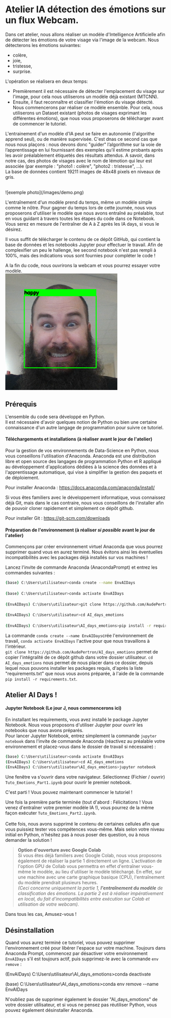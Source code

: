 # Atelier IA détection des émotions sur un flux Webcam.

Dans cet atelier, nous allons réaliser un modèle d'Intelligence Artificielle afin de détecter les émotions de votre visage via l'image de la webcam.
Nous détecterons les émotions suivantes:
- colère,
- joie,
- tristesse,
- surprise.

L'opération se réalisera en deux temps:
- Premièrement il est nécessaire de détecter l'emplacement du visage sur l'image, pour cela nous utiliserons un modèle déjà existant (MTCNN).
- Ensuite, il faut reconnaître et classifier l'émotion du visage détecté. Nous commencerons par réaliser ce modèle ensemble. Pour cela, nous utiliserons un Dataset existant (photos de visages exprimant les différentes émotions), que nous vous proposerons de télécharger avant de commencer le tutoriel.

L'entrainement d'un modèle d'IA peut se faire en autonomie (l'algorithe apprend seul), ou de manière supervisée. C'est dnas ce second cas que nous nous plaçons : nous devons donc "guider" l’algorithme sur la voie de l’apprentissage en lui fournissant des exemples qu’il estime probants après les avoir préalablement étiquetés des résultats attendus. A savoir, dans notre cas, des photos de visages avec le nom de lémotion qui leur est associée (par exemple : "photo1 : colère", "photo2 : tristesse", ...).<br>
La base de données contient 19211 images de 48x48 pixels en niveaux de gris.

<br>
![exemple photo](/images/demo.png)<br>


L'entraînement d'un modèle prend du temps, même un modèle simple comme le nôtre. Pour gagner du temps lors de cette journée, nous vous proposerons d'utiliser le modèle que nous avons entraîné au préalable, tout en vous guidant à travers toutes les étapes du code dans ce Notebook. Vous serez en mesure de l'entraîner de A à Z après les IA days, si vous le désirez.<br>

Il vous suffit de télécharger le contenu de ce dépôt GitHub, qui contient la base de données et les notebooks Jupyter pour effectuer le travail. Afin de complexifier un peu le hallenge, lee second notebook n'est pas rempli à 100%, mais des indications vous sont fournies pour compléter le code !

A la fin du code, nous ouvrirons la webcam et vous pourrez essayer votre modèle.<br>
![test webcam](/images/test.png)<br>


## Prérequis

L'ensemble du code sera développé en Python. <br>
Il est nécessaire d'avoir quelques notion de Python ou bien une certaine connaissance d'un autre langage de programmation pour suivre ce tutoriel.

#### Téléchargements et installations (à réaliser avant le jour de l'atelier)

Pour la gestion de vos environnements de Data-Science en Python, nous vous conseillons l'utilisation d'Anaconda.
Anaconda est une distribution libre et open source des langages de programmation Python et R appliqué au développement d'applications dédiées à la science des données et à l'apprentissage automatique, qui vise à simplifier la gestion des paquets et de déploiement.

Pour installer Anaconda : https://docs.anaconda.com/anaconda/install/

Si vous êtes familiers avec le développement informatique, vous connaissez déjà Git, mais dans le cas contraire, nous vous conseillons de l'installer afin de pouvoir cloner rapidement et simplement ce dépôt github.

Pour installer Git : https://git-scm.com/downloads


#### Préparation de l'environnement (à réaliser *si possible* avant le jour de l'atelier)

Commençons par créer environnement virtuel Anaconda que vous pourrez supprimer quand vous en aurez terminé. Nous évitons ainsi les éventuelles incompatibilités avec les packages déjà installés sur vos machines !

Lancez l'invite de commande Anaconda (AnacondaPrompt) et entrez les commandes suivantes :

```bash
(base) C:\Users\utilisateur>conda create --name EnvAIDays

(base) C:\Users\utilisateur>conda activate EnvAIDays

(EnvAIDays) C:\Users\utilisateur>git clone https://github.com/AudePertron/AI_days_emotions

(EnvAIDays) C:\Users\utilisateur>cd AI_days_emotions

(EnvAIDays) C:\Users\utilisateur\AI_days_emotions>pip install -r requirements.txt
```

La commande `conda create --name EnvAIDays`crée l'environnement de travail, `conda activate EnvAIDays` l'active pour que nous travaillons à l'intérieur. <br>
`git clone https://github.com/AudePertron/AI_days_emotions` permet de copier l'intégralité de ce dépôt github dans votre dossier utilisateur. `cd AI_days_emotions` nous permet de nous placer dans ce dossier, depuis lequel nous pouvons installer les packages requis, d'après la liste "requirements.txt" que nous vous avons préparée, à l'aide de la commande `pip install -r requirements.txt`.

## Atelier AI Days !

#### Jupyter Notebook (Le jour J, nous commencerons ici)

En installant les requirements, vous avez installé le package Jupyter Notebook. Nous vous proposons d'utiliser Jupyter pour ouvrir les notebooks que nous avons préparés. <br>
Pour lancer Jupyter Notebook, entrez simplement la commande `jupyter notebook` dans l'invite de commande Anaconda (réactivez au préalable votre environnement et placez-vous dans le dossier de travail si nécessaire) :

```bash
(base) C:\Users\utilisateur>conda activate EnvAIDays
(EnvAIDays) C:\Users\utilisateur>cd AI_days_emotions
(EnvAIDays) C:\Users\utilisateur\AI_days_emotions>jupyter notebook
```

Une fenêtre va s'ouvrir dans votre navigateur. Sélectionnez (Fichier / ouvrir) `Tuto_Emotions_Part1.ipynb` pour ouvrir le premier notebook.

C'est parti ! Vous pouvez maintenant commencer le tutoriel !

Une fois la première partie terminée (tout d'abord : Félicitations ! Vous venez d'entraîner votre premier modèle IA !), vous pourrez de la même façon exécuter `Tuto_Emotions_Part2.ipynb`. <br><br>
Cette fois, nous avons supprimé le contenu de certaines cellules afin que vous puissiez tester vos compétences vous-même. Mais selon votre niveau initial en Python, n'hésitez pas à nous poser des question, ou à nous demander la solution ! 

> __Option d'ouverture avec Google Colab__<br> Si vous êtes déjà familiers avec Google Colab, nous vous proposons également de réaliser la partie 1 directement un ligne. L'activation de l'option GPU de Collab vous permettra en effet d'entraîner vous-même le modèle, au lieu d'utiliser le modèle téléchargé. En effet, sur une machine avec une carte graphique basique (CPU), l'entraînement du modèle prendrait plusieurs heures. <br>*(Ceci concerne uniquement la partie 1, __l'entraînement du modèle__ de classification des émotions. La partie 2 est à réaliser impérativement en local, du fait d'incompatibilités entre exécution sur Colab et utilisation de votre webcam).*


Dans tous les cas, Amusez-vous !

## Désinstallation

Quand vous aurez terminé ce tutoriel, vous pouvez supprimer l'environnement créé pour libérer l'espace sur votre machine. 
Toujours dans Anaconda Prompt, commencez par désactiver votre environnement `EnvAIDays` s'il est toujours actif, puis supprimez-le avec la commande `env remove` :

(EnvAIDays) C:\Users\utilisateur\AI_days_emotions>conda deactivate

(base) C:\Users\utilisateur\AI_days_emotions>conda env remove --name EnvAIDays

N'oubliez pas de supprimer également le dossier "AI_days_emotions" de votre dossier utilisateur, et si vous ne pensez pas réutiliser Python, vous pouvez également désinstaller Anaconda.





